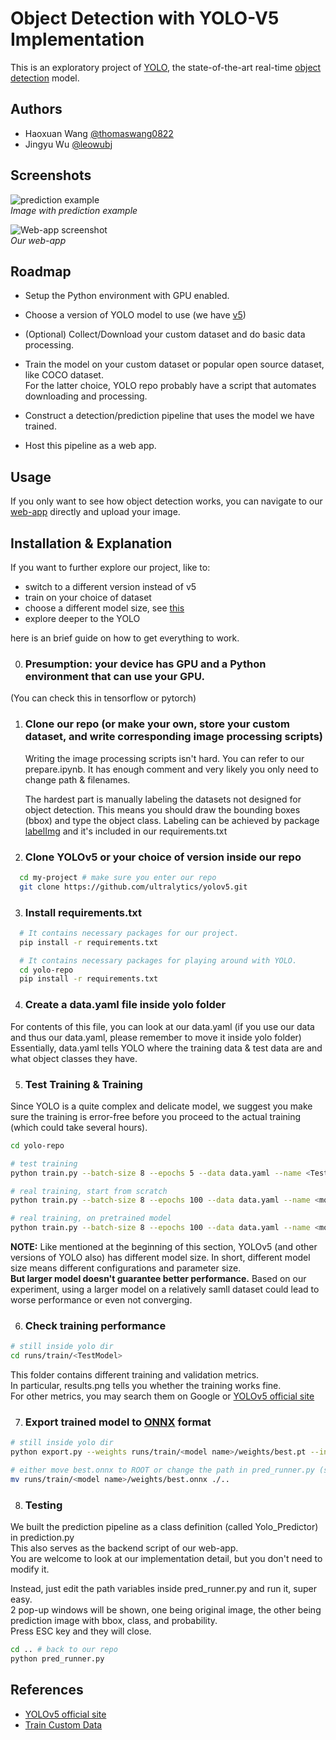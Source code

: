 
# Object Detection with YOLO-V5 Implementation

This is an exploratory project of [YOLO](https://pjreddie.com/darknet/yolo/), the state-of-the-art real-time 
[object detection](https://en.wikipedia.org/wiki/Object_detection) model. 


## Authors

- Haoxuan Wang [@thomaswang0822](https://www.github.com/thomaswang0822)
- Jingyu Wu [@leowubj](https://github.com/leowubj)

## Screenshots

![prediction example](./example_results/pred_000229.png)  
*Image with prediction example*

![Web-app screenshot](./example_results/web_app.png)  
*Our web-app*

## Roadmap

- Setup the Python environment with GPU enabled.

- Choose a version of YOLO model to use (we have [v5](https://github.com/ultralytics/yolov5))

- (Optional) Collect/Download your custom dataset and do basic data processing.

- Train the model on your custom dataset or popular open source dataset, like COCO dataset.  
    For the latter choice, YOLO repo probably have a script that automates downloading and processing.

- Construct a detection/prediction pipeline that uses the model we have trained.

- Host this pipeline as a web app.
## Usage

If you only want to see how object detection works, you can navigate to our
[web-app](https://thomaswang0822-yolo-proj-home-j6063r.streamlit.app/) directly and upload your image.


## Installation & Explanation

If you want to further explore our project, like to:  
* switch to a different version instead of v5
* train on your choice of dataset
* choose a different model size, see [this](https://en.wikipedia.org/wiki/Object_detection)
* explore deeper to the YOLO

here is an brief guide on how to get everything to work.  

0. ### Presumption: your device has GPU and a Python environment that can use your GPU.
(You can check this in tensorflow or pytorch)

1. ### Clone our repo (or make your own, store your custom dataset, and write corresponding image processing scripts)  
    
    Writing the image processing scripts isn't hard. You can refer to our prepare.ipynb.
    It has enough comment and very likely you only need to change path & filenames.  
    
    The hardest part is manually labeling the datasets not designed for object detection. 
    This means you should draw the bounding boxes (bbox) and type the object class. 
    Labeling can be achieved by package [labelImg](https://pypi.org/project/labelImg/)
    and it's included in our requirements.txt
    
2. ### Clone YOLOv5 or your choice of version inside our repo

```bash
  cd my-project # make sure you enter our repo
  git clone https://github.com/ultralytics/yolov5.git
```
3. ### Install requirements.txt

```bash
  # It contains necessary packages for our project.
  pip install -r requirements.txt

  # It contains necessary packages for playing around with YOLO.
  cd yolo-repo
  pip install -r requirements.txt
```

4. ### Create a data.yaml file inside yolo folder
For contents of this file, you can look at our data.yaml 
(if you use our data and thus our data.yaml, please remember to move it inside yolo folder)  
Essentially, data.yaml tells YOLO where the training data & test data are and what object classes they have.

5. ### Test Training & Training
Since YOLO is a quite complex and delicate model, we suggest you make sure the training is
error-free before you proceed to the actual training (which could take several hours).

```bash
cd yolo-repo

# test training
python train.py --batch-size 8 --epochs 5 --data data.yaml --name <TestModel> --cfg yolov5s.yaml --patience 5

# real training, start from scratch
python train.py --batch-size 8 --epochs 100 --data data.yaml --name <model name> --cfg <choice of model size>.yaml --patience 5 

# real training, on pretrained model
python train.py --batch-size 8 --epochs 100 --data data.yaml --name <model name> --weights <choice of model size>.pt --patience 5 
```
**NOTE:** Like mentioned at the beginning of this section, YOLOv5 (and other versions of YOLO also) has different model size.
In short, different model size means different configurations and parameter size.  
**But larger model doesn't guarantee better performance.** 
Based on our experiment, using a larger model on a relatively samll dataset could lead to worse performance or even not converging.

6. ### Check training performance
```bash
# still inside yolo dir
cd runs/train/<TestModel>
```
This folder contains different training and validation metrics.  
In particular, results.png tells you whether the training works fine.  
For other metrics, you may search them on Google or [YOLOv5 official site](https://github.com/ultralytics/yolov5)

7. ### Export trained model to [ONNX](https://onnx.ai/) format

```bash
# still inside yolo dir
python export.py --weights runs/train/<model name>/weights/best.pt --include onnx --simplify

# either move best.onnx to ROOT or change the path in pred_runner.py (see section below)
mv runs/train/<model name>/weights/best.onnx ./..
```

8. ### Testing
We built the prediction pipeline as a class definition (called Yolo_Predictor) in prediction.py  
This also serves as the backend script of our web-app.  
You are welcome to look at our implementation detail, but you don't need to modify it.

Instead, just edit the path variables inside pred_runner.py and run it, super easy.  
2 pop-up windows will be shown, one being original image, the other being prediction image with bbox, class, and probability.  
Press ESC key and they will close.
```bash
cd .. # back to our repo
python pred_runner.py
```
## References
 - [YOLOv5 official site](https://github.com/ultralytics/yolov5)
 - [Train Custom Data](https://github.com/ultralytics/yolov5/wiki/Train-Custom-Data)